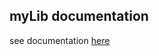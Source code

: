 ## myLib documentation
see documentation [here](https://github.com/huseyinturkmen06/Spring-Security-Application)
